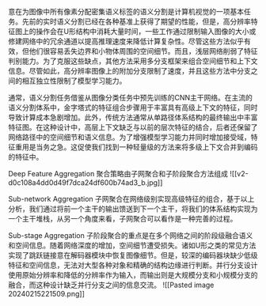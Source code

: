 意在为图像中所有像素分配密集语义标签的语义分割是计算机视觉的一项基本任务。先前的实时语义分割已经在各种基准上获得了期望的性能，但是，高分辨率特征图上的操作会在U形结构中消耗大量时间，一些工作通过限制输入图像的大小或修建网络中的冗余通道以提高推理速度来降低计算复杂性。尽管这些方法似乎有效，但他们很容易丢失边界和小物体周围的空间细节。而且，浅层网络削弱了特征判别能力。为了克服这些缺点，其他方法采用多分支框架来组合空间细节和上下文信息。尽管如此，高分辨率图像上的附加分支限制了速度，并且这些方法中分支之间的相互独立性限制了模型学习能力。

通常，语义分割任务借鉴从图像分类任务中预先训练的CNN主干网络。在主流的语义分割体系中，金字塔式的特征组合步骤用于丰富具有高级上下文的特征，同时导致计算成本急剧增加。此外，传统方法通常从单路径体系结构的最终输出中丰富特征图。在这种设计中，高层上下文缺乏与以前的层次特征的结合，后者还保留了网络路径中的空间细节和语义信息。为了增强模型学习能力并同时增加接受域，特征重用是当务之急。这促使我们找到一种轻量级的方法来将多级上下文合并到编码的特征中。

Deep Feature Aggregation
聚合策略由子网聚合和子阶段聚合方法组成
![[v2-d0c108a4dd0d49f7dca24df600b74ad3_b.jpg]]

Sub-network Aggregation
子网聚合在网络级别实现高级特征的组合，基于以上分析，我们通过将前一个主干的输出馈送到下一个主干，将我们的体系结构实现为一个主干堆栈，从另一个角度来看，子网聚合可以看作是一种完善的过程。

Sub-stage Aggregation
子阶段聚合的重点是在多个网络之间的阶段级融合语义和空间信息。随着网络深度的增加，空间细节遭受损失。诸如U形之类的常见方法实现了跳跃链接意在解码器模块中恢复图像细节。但是，较深的编码器块缺少低级特征和空间信息，无法对大型各种对象和精确的结构边缘进行判断。并行分支设计使用原始分辨率和降低的分辨率作为输入，而输出则是大规模分支和小规模分支的融合，而这种设计缺乏并行分支之间的信息交流。
![[Pasted image 20240215221509.png]]
